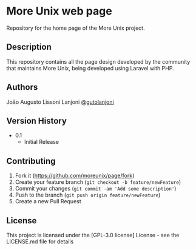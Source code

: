 # More Unix web page

Repository for the home page of the More Unix project.

## Description

This repository contains all the page design developed by the community that maintains More Unix, being developed using Laravel with PHP.

## Authors

João Augusto Lissoni Lanjoni 
[@gutolanjoni](https://twitter.com/gutolanjoni)

## Version History

* 0.1
    * Initial Release

## Contributing

1. Fork it (<https://github.com/moreunix/page/fork>)
2. Create your feature branch (`git checkout -b feature/newFeature`)
3. Commit your changes (`git commit -am 'Add some description'`)
4. Push to the branch (`git push origin feature/newFeature`)
5. Create a new Pull Request

## License

This project is licensed under the [GPL-3.0 license] License - see the LICENSE.md file for details
